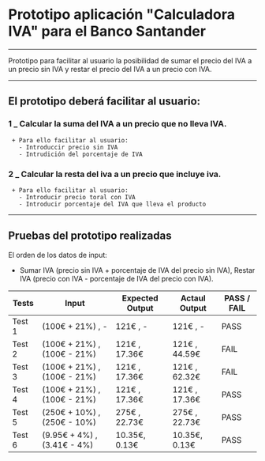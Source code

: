 # Prototipo aplicación "Calculadora IVA" para el Banco Santander
---
Prototipo para facilitar al usuario la posibilidad de sumar el precio del IVA a un precio sin IVA y restar el precio del IVA a un precio con IVA. 

---

## El prototipo deberá facilitar al usuario:
   ### 1 _ Calcular la suma del IVA a un precio que no lleva IVA.
     + Para ello facilitar al usuario: 
       - Introduccir precio sin IVA
       - Intrudición del porcentaje de IVA
   ### 2 _ Calcular la resta del iva a un precio que incluye iva.
     + Para ello facilitar al usuario: 
       - Introducir precio toral con IVA
       - Introducir porcentaje del IVA que lleva el producto
___

## Pruebas del prototipo realizadas
El orden de los datos de input: 
  + Sumar IVA (precio sin IVA + porcentaje de IVA del precio sin IVA), Restar IVA (precio con IVA - porcentaje de IVA del precio con IVA).


|  Tests   |  Input                          |  Expected Output   |  Actaul Output   |  PASS / FAIL |
|  ---     |  ---                            |  ---               |  ---             |  ---         |
|  Test 1  |  (100€  + 21%) , -              |  121€  , -         |  121€  , -       |  PASS        |
|  Test 2  |  (100€  + 21%) , (100€  - 21%)  |  121€  , 17.36€    |  121€  , 44.59€  |  FAIL        |
|  Test 3  |  (100€  + 21%) , (100€  - 21%)  |  121€  , 17.36€    |  121€  , 62.32€  |  FAIL        |
|  Test 4  |  (100€  + 21%) , (100€  - 21%)  |  121€  , 17.36€    |  121€  , 17.36€  |  PASS        |
|  Test 5  |  (250€  + 10%) , (250€  - 10%)  |  275€  , 22.73€    |  275€  , 22.73€  |  PASS        |
|  Test 6  |  (9.95€ +  4%) , (3.41€ -  4%)  |  10.35€,  0.13€    |  10.35€,  0.13€  |  PASS        |
